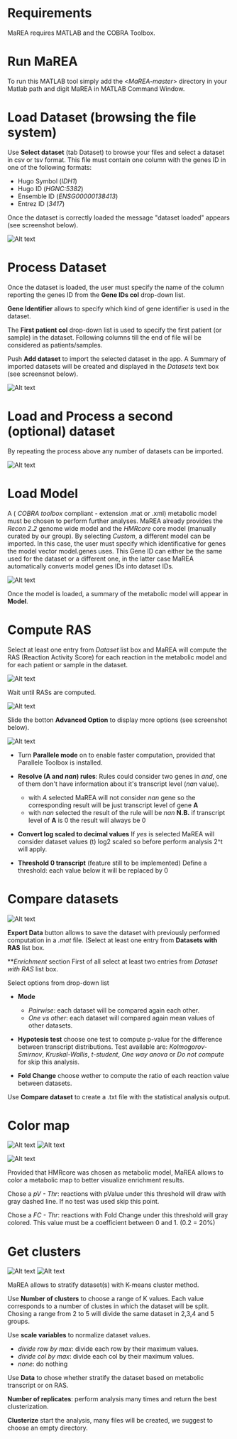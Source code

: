 # Requirements	
MaREA requires MATLAB and the COBRA Toolbox.

# Run MaREA
To run this MATLAB tool simply add the <*MaREA-master*> directory in your Matlab path and digit MaREA in MATLAB Command Window.

# Load Dataset (browsing the file system)

Use **Select dataset** (tab Dataset) to browse your files and select a dataset in csv or tsv format. This file must contain one column with the genes ID in one of the following formats:
- Hugo Symbol (*IDH1*)
- Hugo ID (*HGNC:5382*)
- Ensemble ID (*ENSG00000138413*)
- Entrez ID (*3417*)

Once the dataset is correctly loaded the message "dataset loaded" appears (see screenshot below).

![Alt text](https://raw.githubusercontent.com/BIMIB-DISCo/MaREA/master/Images/dataset_loaded.png?raw=true "Title")


# Process Dataset
Once the dataset is loaded, the user must specify the name of the column reporting the genes ID from the **Gene IDs col** drop-down list.

**Gene Identifier** allows to specify which kind of gene identifier is used in the dataset.

The **First patient col** drop-down list is used to specify the first patient (or sample) in the dataset. Following columns till the end of file will be considered as patients/samples.


Push **Add dataset** to import the selected dataset in the app.
A Summary of  imported datasets will be created and displayed in the *Datasets* text box (see screensnot below).

![Alt text](https://raw.githubusercontent.com/BIMIB-DISCo/MaREA/master/Images/addDataset.png?raw=true "Title")


# Load and Process a second (optional) dataset

By repeating the process above any number of datasets can be imported.

![Alt text](https://raw.githubusercontent.com/BIMIB-DISCo/MaREA/master/Images/second_dataset.png?raw=true "Title")


# Load Model
A ( *COBRA toolbox* compliant - extension .mat or .xml) metabolic model must be chosen to perform further analyses. MaREA already provides the *Recon 2.2*  genome wide model and the *HMRcore* core model (manually curated by our group). 
By selecting *Custom*, a different model can be imported. In this case, the user must specify which identificative for genes the model vector model.genes uses. This Gene ID can either be the same used for the dataset or a different one, in the latter case MaREA automatically converts model genes IDs into dataset IDs.

![Alt text](https://raw.githubusercontent.com/BIMIB-DISCo/MaREA/master/Images/metabolicModel.png?raw=true "Title")

Once the model is loaded, a summary of the metabolic model will appear in **Model**. 

# Compute RAS
Select at least one entry from *Dataset* list box and MaREA will compute the RAS (Reaction Activity Score) for each reaction in the metabolic model and for each patient or sample in the dataset. 

![Alt text](https://raw.githubusercontent.com/BIMIB-DISCo/MaREA/master/Images/computeRAS.png?raw=true "Title")

Wait until RASs are computed.

![Alt text](https://raw.githubusercontent.com/BIMIB-DISCo/MaREA/master/Images/RASready.png?raw=true "Title")


Slide the botton **Advanced Option** to display more options (see screenshot below).

![Alt text](https://raw.githubusercontent.com/BIMIB-DISCo/MaREA/master/Images/prepareData.png?raw=true "Title")

 - Turn **Parallele mode** on to enable faster computation, provided that Parallele Toolbox is installed.
 
 - **Resolve (A and *nan*) rules**: Rules could consider two genes in *and*, one of them don't have information about it's transcript level (*nan* value).
	- with *A* selected MaREA will not consider *nan* gene so the corresponding result will be just transcript level of gene **A**
	- with *nan* selected the result of the rule will be *nan*
	**N.B.** if transcript level of **A** is 0 the result will always be 0
	
 - **Convert log scaled to decimal values**
	If *yes* is selected MaREA will consider dataset values (t) log2 scaled so before perform analysis 2^t will apply.

 - **Threshold 0 transcript** (feature still to be implemented)
	Define a threshold: each value below it will be replaced by 0


# Compare datasets
![Alt text](https://raw.githubusercontent.com/BIMIB-DISCo/MaREA/master/Images/compareDatasets.png?raw=true "Title")

**Export Data** button allows to save the dataset with previously performed computation in a *.mat* file. (Select at least one entry from **Datasets with RAS** list box.


***Enrichment* section
First of all select at least two entries from *Dataset with RAS* list box.

Select options from drop-down list
 - **Mode**
	- *Pairwise*: each dataset will be compared again each other.
	- *One vs other*: each dataset will compared again mean values of other datasets.

 - **Hypotesis test** choose one test to compute p-value for the difference between transcript distributions. Test available are: *Kolmogorov-Smirnov*, *Kruskal-Wallis*, *t-student*, *One way anova* or *Do not compute* for skip this analysis.
 
 - **Fold Change** choose wether to compute the ratio of each reaction value between datasets.
 
 Use **Compare dataset** to create a .txt file with the statistical analysis output.
	
# Color map

![Alt text](https://raw.githubusercontent.com/BIMIB-DISCo/MaREA/master/Images/colorMap.png?raw=true "Title")
![Alt text](https://raw.githubusercontent.com/BIMIB-DISCo/MaREA/master/Images/map_enriched.png?raw=true "Title")

![Alt text](https://raw.githubusercontent.com/BIMIB-DISCo/MaREA/master/Images/mapDownloaded.png?raw=true "Title")

Provided that HMRcore was chosen as metabolic model, MaREA allows to color a metabolic map to better visualize enrichment results. 

Chose a *pV - Thr*: reactions with pValue under this threshold will draw with gray dashed line. If no test was used skip this point.

Chose a *FC - Thr*: reactions with Fold Change under this threshold will gray colored. This value must be a coefficient between 0 and 1. (0.2 = 20%)

# Get clusters

![Alt text](https://raw.githubusercontent.com/BIMIB-DISCo/MaREA/master/Images/getClusters.png?raw=true "Title")
![Alt text](https://raw.githubusercontent.com/BIMIB-DISCo/MaREA/master/Images/clustersDownloaded.png?raw=true "Title")

MaREA allows to stratify dataset(s) with K-means cluster method.

Use **Number of clusters** to choose a range of K values. Each value corresponds to a number of clustes in which the dataset will be split. Chosing a range from 2 to 5 will divide the same dataset in 2,3,4 and 5 groups. 

Use **scale variables** to normalize dataset values.
 - *divide row by max*: divide each row by their maximum values.
 - *divide col by max*: divide each col by their maximum values.
 - *none*: do nothing
 
Use **Data** to chose whether stratify the dataset based on metabolic transcript or on RAS.

**Number of replicates**: perform analysis many times and return the best clusterization.

**Clusterize** start the analysis, many files will be created, we suggest to choose an empty directory.


